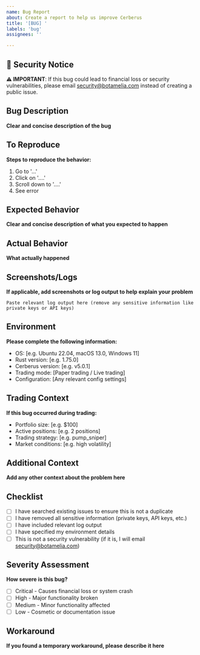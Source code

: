 ```yaml
---
name: Bug Report
about: Create a report to help us improve Cerberus
title: '[BUG] '
labels: 'bug'
assignees: ''

---
```


## 🚨 Security Notice

**⚠️ IMPORTANT**: If this bug could lead to financial loss or security vulnerabilities, please email security@botamelia.com instead of creating a public issue.

## Bug Description

**Clear and concise description of the bug**

## To Reproduce

**Steps to reproduce the behavior:**
1. Go to '...'
2. Click on '....'
3. Scroll down to '....'
4. See error

## Expected Behavior

**Clear and concise description of what you expected to happen**

## Actual Behavior

**What actually happened**

## Screenshots/Logs

**If applicable, add screenshots or log output to help explain your problem**

```
Paste relevant log output here (remove any sensitive information like private keys or API keys)
```

## Environment

**Please complete the following information:**
- OS: [e.g. Ubuntu 22.04, macOS 13.0, Windows 11]
- Rust version: [e.g. 1.75.0]
- Cerberus version: [e.g. v5.0.1]
- Trading mode: [Paper trading / Live trading]
- Configuration: [Any relevant config settings]

## Trading Context

**If this bug occurred during trading:**
- Portfolio size: [e.g. $100]
- Active positions: [e.g. 2 positions]
- Trading strategy: [e.g. pump_sniper]
- Market conditions: [e.g. high volatility]

## Additional Context

**Add any other context about the problem here**

## Checklist

- [ ] I have searched existing issues to ensure this is not a duplicate
- [ ] I have removed all sensitive information (private keys, API keys, etc.)
- [ ] I have included relevant log output
- [ ] I have specified my environment details
- [ ] This is not a security vulnerability (if it is, I will email security@botamelia.com)

## Severity Assessment

**How severe is this bug?**
- [ ] Critical - Causes financial loss or system crash
- [ ] High - Major functionality broken
- [ ] Medium - Minor functionality affected
- [ ] Low - Cosmetic or documentation issue

## Workaround

**If you found a temporary workaround, please describe it here**
